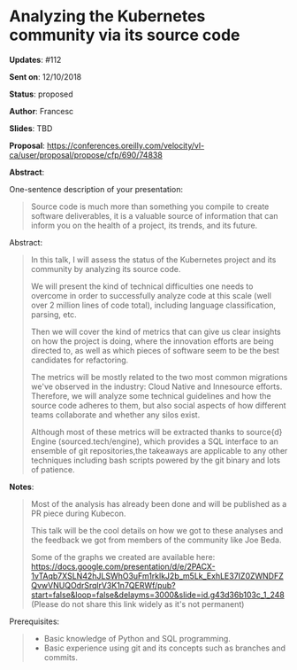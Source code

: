# Analyzing the Kubernetes community via its source code

**Updates**:  #112

**Sent on**:  12/10/2018

**Status**:   proposed

**Author**:   Francesc

**Slides**:   TBD

**Proposal**:  https://conferences.oreilly.com/velocity/vl-ca/user/proposal/propose/cfp/690/74838

**Abstract**:

One-sentence description of your presentation:

> Source code is much more than something you compile to create software deliverables, it is a valuable source of information that can inform you on the health of a project, its trends, and its future.

Abstract:

> In this talk, I will assess the status of the Kubernetes project and its community by analyzing its source code.
>
> We will present the kind of technical difficulties one needs to overcome in order to successfully analyze code at this scale (well over 2 million lines of code total), including language classification, parsing, etc.
> 
> Then we will cover the kind of metrics that can give us clear insights on how the project is doing, where the innovation efforts are being directed to, as well as which pieces of software seem to be the best candidates for refactoring.
> 
> The metrics will be mostly related to the two most common migrations we've observed in the industry: Cloud Native and Innesource efforts. Therefore, we will analyze some technical guidelines and how the source code adheres to them, but also social aspects of how different teams collaborate and whether any silos exist.
> 
> Although most of these metrics will be extracted thanks to source{d} Engine (sourced.tech/engine), which provides a SQL interface to an ensemble of git repositories,the takeaways are applicable to any other techniques including bash scripts powered by the git binary and lots of patience.

**Notes**:

> Most of the analysis has already been done and will be published as a PR piece during Kubecon.
>
> This talk will be the cool details on how we got to these analyses and the feedback we got from members of the community like Joe Beda.
>
> Some of the graphs we created are available here: https://docs.google.com/presentation/d/e/2PACX-1vTAqb7XSLN42hJLSWhO3uFm1rklkJ2b_m5Lk_ExhLE37IZ0ZWNDFZQvwVNUQOdrSrqlrV3K1n7QERWf/pub?start=false&loop=false&delayms=3000&slide=id.g43d36b103c_1_248
(Please do not share this link widely as it's not permanent)

Prerequisites:

> - Basic knowledge of Python and SQL programming.
> - Basic experience using git and its concepts such as branches and commits.

